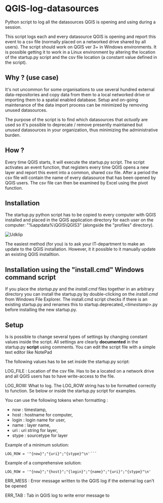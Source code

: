 # QGIS-log-datasources
Python script to log all the datasources QGIS is opening and using during a session.

This script logs each and every datasource QGIS is opening and report this event to a csv file (normally placed on a networked drive shared by all users). 
The script should work on QGIS ver 3+ in Windows environments. It is possible getting it to work in a Linux environment by altering the location of the startup.py script and the csv file location (a constant value defined in the script).

## Why ? (use case)
It's not uncommon for some organisations to use several hundred external data-repositories and copy data from them to a local networked drive or importing them to a spatial enabled database. Setup and on-going maintenance of the data import process can be minimized by removing unused datasources.  

The purpose of the script is to find which datasources that *actually* are used so it's possible to deprecate / remove presently maintained but *unused* datasources in your organization, thus minimizing the administrative burden. 

## How ? 
Every time QGIS starts, it will execute the startup.py script. The script activates an event function, that registers every time QGIS opens a new layer and report this event into a common, shared csv file. 
After a period the csv file will contain the name of every datasource that has been opened by QGIS users. The csv file can then be examined by Excel using the pivot function. 

## Installation
The startup.py python script has to be copied to every computer with QGIS installed and placed in the QGIS application directory for each user on the computer: "%appdata%\QGIS\QGIS3" (alongside the "profiles" directory). 

![Udklip](https://user-images.githubusercontent.com/1866520/187031406-7b210161-bf60-4e3b-84d3-e262d0162653.jpg)

The easiest method (for you) is to ask your IT-department to make an update to the QGIS installation. However, it it possible to it manually update an existing QGIS installtion.

## Installation using the "install.cmd" Windows command script
If you place the *startup.py* and the *install.cmd* files together in an arbitrary directory you can install the startup.py by double-clicking on the *install.cmd* from Windows File Explorer. The install.cmd script checks if there is an existing startup.py and renames this to startup.deprecated_<*timestamp*>.py before installing the new startup.py. 

## Setup
Is is possible to change several types of settings by changing constant values inside the script. All settings are clearly **documented** in the startup.py **script** using comments. You can edit the script file with a simple text editor like NotePad

The following values has to be set inside the startup.py script:

LOG_FILE : Location of the csv file. Has to be a located on a network drive and all QGIS users has to have write-access to the file.

LOG_ROW: What to log. The LOG_ROW string has to be formatted correctly to function. Se below or inside the startup.py script for examples.

You can use the following tokens when formatting : 
- now : timestamp, 
- host : hostname for computer, 
- login : login name for user, 
- name : layer name, 
- uri : uri string for layer, 
- stype : sourcetype for layer

Example of a minimum solution:

    LOG_ROW = '"{now}";"{uri}";"{stype}"\n'´´´

Example of a comprehensive solution:

    LOG_ROW = '"{now}";"{host}";"{login}";"{name}";"{uri}";"{stype}"\n'

ERR_MESS  : Error message written to the QGIS log if the external log can't be opened

ERR_TAB : Tab in QGIS log to write error message to




